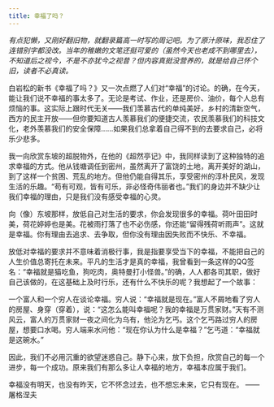 ```yaml
---
title: 幸福了吗？
---
```


*有点犯懒，又刚好翻旧物，就翻录篇高一时写的周记吧。为了原汁原味，我忍住了连错别字都没改。当年的稚嫩的文笔还挺可爱的（虽然今天也老成不到哪里去），不知道后之视今，不是不亦犹今之视昔？但内容真挺没营养的，就是给自己怀个旧，读者不必真读。*

白岩松的新书《幸福了吗？》又一次点燃了人们对“幸福”的讨论。的确，在今天，能让我们说不幸福的事太多了。无论是考试、作业，还是房价、油价，每个人总有烦恼的事。这实际上跟时代无关——我们羡慕古代的单纯美好，乡村的清新空气，西方的民主开放——但你要知道古人羡慕我们的便捷交流，农民羡慕我们的科技文化，老外羡慕我们的安全保障……如果我们总拿着自己得不到的去要求自己，必将乐少悲多。

我一向欣赏东坡的超脱物外，在他的《超然亭记》中，我同样读到了这种独特的追求幸福的方式。他从钱塘调任到密州，虽然离开了富饶的土地，离开美好的湖山，到了这样一个贫困、荒乱的地方。但他仍能自得其乐，享受密州的淳朴民风，发现生活的乐趣。“苟有可观，皆有可乐，非必怪奇伟丽者也。”我们的身边并不缺少让我们幸福的理由，只是我们没有感受幸福的心灵。

向（像）东坡那样，放低自己对生活的要求，你会发现很多的幸福。荷叶田田时美，荷花婷婷也是美。花被雨打落了也不必伤感，你还能“留得残荷听雨声”。这就是幸福。你有理由去追求、去争取，但你没有理由因失败而不快乐、不幸福。



放低对幸福的要求并不意味着消极行事，我是指要享受当下的幸福，不能把自己的人生价值总寄托在未来。平凡的生活才是真的幸福，我曾看到一条这样的QQ签名：“幸福就是猫吃鱼，狗吃肉，奥特曼打小怪兽。”的确，人人都各司其职，做好自己该做的，在这基础上及时行乐，还有什么不快乐的呢？我想起了一个故事：

一个富人和一个穷人在谈论幸福。穷人说：“幸福就是现在。”富人不屑地看了穷人的房屋、身穿（穿着），说：“这怎么能叫幸福呢？我的幸福是万贯家财。”天有不测风云，富人的万贯家财一夜之间化为乌有，他沦为乞丐。这个乞丐路过穷人的房屋，想要口水喝。穷人端来水问他：“现在你认为什么是幸福？”乞丐道：“幸福就是这碗水。”

因此，我们不必用沉重的欲望迷惑自己。静下心来，放下负担，欣赏自己的每一个进步，每一个成功。原来我们有那么多让人幸福的地方，幸福本应属于我们。

幸福没有明天，也没有昨天，它不怀念过去，也不想忘未来，它只有现在。
——屠格涅夫
